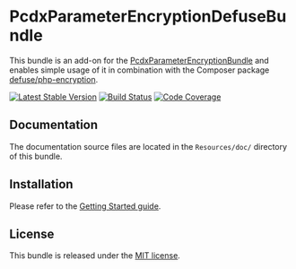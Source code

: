 # PcdxParameterEncryptionDefuseBundle

This bundle is an add-on for the
[PcdxParameterEncryptionBundle](https://github.com/picodexter/PcdxParameterEncryptionBundle)
and enables simple usage of it in combination with the Composer package
[defuse/php-encryption](https://github.com/defuse/php-encryption).

[![Latest Stable Version](https://img.shields.io/packagist/v/picodexter/parameter-encryption-defuse-bundle.svg?style=flat)](https://packagist.org/packages/picodexter/parameter-encryption-defuse-bundle)
[![Build Status](https://img.shields.io/travis/picodexter/PcdxParameterEncryptionDefuseBundle/master.svg?style=flat)](https://travis-ci.org/picodexter/PcdxParameterEncryptionDefuseBundle)
[![Code Coverage](https://img.shields.io/coveralls/picodexter/PcdxParameterEncryptionDefuseBundle/master.svg?style=flat)](https://coveralls.io/github/picodexter/PcdxParameterEncryptionDefuseBundle)

## Documentation

The documentation source files are located in the `Resources/doc/` directory of
this bundle.

## Installation

Please refer to the [Getting Started guide](Resources/doc/getting-started.rst).

## License

This bundle is released under the [MIT license](LICENSE).
